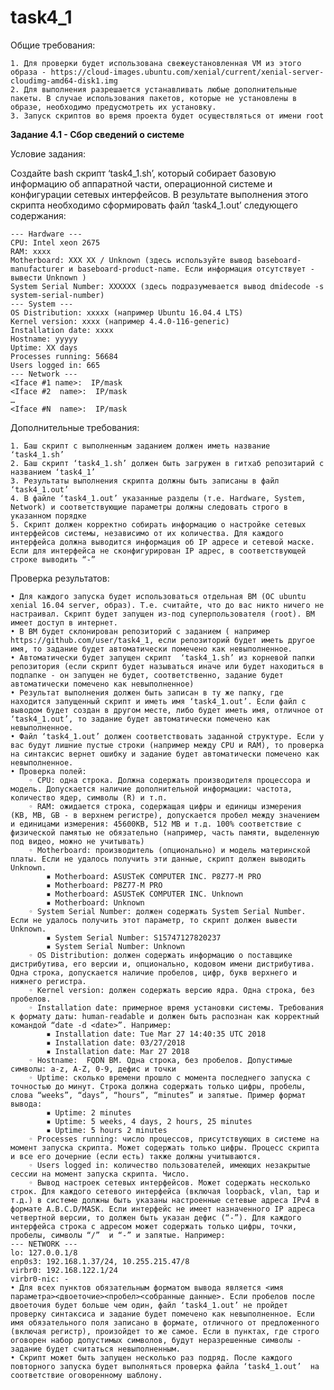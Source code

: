 # task4_1

Общие требования:

    1. Для проверки будет использована свежеустановленная VM из этого образа - https://cloud-images.ubuntu.com/xenial/current/xenial-server-cloudimg-amd64-disk1.img
    2. Для выполнения разрешается устанавливать любые дополнительные пакеты. В случае использования пакетов, которые не установлены в образе, необходимо предусмотреть их установку.
    3. Запуск скриптов во время проекта будет осуществляться от имени root

**Задание 4.1 - Сбор сведений о системе**

Условие задания:

Создайте bash скрипт ‘task4_1.sh’, который собирает базовую информацию об аппаратной части, операционной системе и конфигурации сетевых интерфейсов. В результате выполнения этого скрипта необходимо сформировать файл ‘task4_1.out’ следующего содержания:

    --- Hardware ---
    CPU: Intel xeon 2675
    RAM: xxxx 
    Motherboard: XXX XX / Unknown (здесь используйте вывод baseboard-manufacturer и baseboard-product-name. Если информация отсутствует - вывести Unknown )
    System Serial Number: XXXXXX (здесь подразумевается вывод dmidecode -s system-serial-number)
    --- System ---
    OS Distribution: xxxxx (например Ubuntu 16.04.4 LTS)
    Kernel version: xxxx (например 4.4.0-116-generic)
    Installation date: xxxx
    Hostname: yyyyy
    Uptime: XX days
    Processes running: 56684
    Users logged in: 665
    --- Network ---
    <Iface #1 name>:  IP/mask
    <Iface #2  name>:  IP/mask
    …
    <Iface #N  name>:  IP/mask

Дополнительные требования:

    1. Баш скрипт с выполненным заданием должен иметь название ‘task4_1.sh’
    2. Баш скрипт ‘task4_1.sh’ должен быть загружен в гитхаб репозитарий c названием ‘task4_1’
    3. Результаты выполнения скрипта должны быть записаны в файл ‘task4_1.out’
    4. В файле ‘task4_1.out’ указанные разделы (т.е. Hardware, System, Network) и соответствующие параметры должны следовать строго в указанном порядке
    5. Скрипт должен корректно собирать информацию о настройке сетевых интерфейсов системы, независимо от их количества. Для каждого интерфейса должна выводится информация об IP адресе и сетевой маске. Если для интерфейса не сконфигурирован IP адрес, в соответствующей строке выводить “-”

Проверка результатов:

    • Для каждого запуска будет использоваться отдельная ВМ (ОС ubuntu xenial 16.04 server, образ). Т.е. считайте, что до вас никто ничего не настраивал. Скрипт будет запущен из-под суперпользователя (root). ВМ имеет доступ в интернет.
    • В ВМ будет склонирован репозиторий с заданием ( например https://github.com/user/task4_1, если репозиторий будет иметь другое имя, то задание будет автоматически помечено как невыполненное.
    • Автоматически будет запущен скрипт  ‘task4_1.sh’ из корневой папки репозитория (если скрипт будет называться иначе или будет находиться в подпапке - он запущен не будет, соответственно, задание будет автоматически помечено как невыполненное)
    • Результат выполнения должен быть записан в ту же папку, где находится запущенный скрипт и иметь имя ‘task4_1.out’. Если файл с выводом будет создан в другом месте, либо будет иметь имя, отличное от ‘task4_1.out’, то задание будет автоматически помечено как невыполненное.
    • Файл ‘task4_1.out’ должен соответствовать заданной структуре. Если у вас будут лишние пустые строки (например между CPU и RAM), то проверка на синтаксис вернет ошибку и задание будет автоматически помечено как невыполненное.
    • Проверка полей:
        ◦ СPU: одна строка. Должна содержать производителя процессора и модель. Допускается наличие дополнительной информации: частота, количество ядер, символы (R) и т.п.
        ◦ RAM: ожидается строка, содержащая цифры и единицы измерения  (KB, MB, GB - в верхнем регистре), допускается пробел между значением и единицами измерения: 45600KB, 512 MB и т.д. 100% соответствие с физической памятью не обязательно (например, часть памяти, выделенную под видео, можно не учитывать)
        ◦ Motherboard: производитель (опционально) и модель материнской платы. Если не удалось получить эти данные, скрипт должен выводить Unknown. 
            ▪ Motherboard: ASUSTeK COMPUTER INC. P8Z77-M PRO
            ▪ Motherboard: P8Z77-M PRO
            ▪ Motherboard: ASUSTeK COMPUTER INC. Unknown
            ▪ Motherboard: Unknown
        ◦ System Serial Number: должен содержать System Serial Number. Если не удалось получить этот параметр, то скрипт должен вывести Unknown.
            ▪ System Serial Number: S15747127820237
            ▪ System Serial Number: Unknown
        ◦ OS Distribution: должен содержать информацию о поставщике дистрибутива, его версии и, опционально, кодовом имени дистрибутива. Одна строка, допускается наличие пробелов, цифр, букв верхнего и нижнего регистра.
        ◦ Kernel version: должен содержать версию ядра. Одна строка, без пробелов.
        ◦ Installation date: примерное время установки системы. Требования к формату даты: human-readable и должен быть распознан как корректный командой “date -d <date>”. Например:
            ▪ Installation date: Tue Mar 27 14:40:35 UTC 2018
            ▪ Installation date: 03/27/2018
            ▪ Installation date: Mar 27 2018
        ◦ Hostname:  FQDN ВМ. Одна строка, без пробелов. Допустимые символы: a-z, A-Z, 0-9, дефис и точки
        ◦ Uptime: сколько времени прошло с момента последнего запуска с точностью до минут. Строка должна содержать только цифры, пробелы, слова “weeks”, “days”, “hours”, “minutes” и запятые. Пример формат вывода:
            ▪ Uptime: 2 minutes
            ▪ Uptime: 5 weeks, 4 days, 2 hours, 25 minutes
            ▪ Uptime: 5 hours 2 minutes
        ◦ Processes running: число процессов, присутствующих в системе на момент запуска скрипта. Может содержать только цифры. Процесс скрипта и все его дочерние (если есть) также должны учитываются.
        ◦ Users logged in: количество пользователей, имеющих незакрытые сессии на момент запуска скрипта. Число.
        ◦ Вывод настроек сетевых интерфейсов. Может содержать несколько строк. Для каждого сетевого интерфейса (включая loopback, vlan, tap и т.д.) в системе должны быть указаны настроенные сетевые адреса IPv4 в формате A.B.C.D/MASK. Если интерфейс не имеет назначенного IP адреса четвертной версии, то должен быть указан дефис (“-”). Для каждого интерфейса строка с адресом может содержать только цифры, точки, пробелы, символы “/”  и “-” и запятые. Например:
    --- NETWORK ---
    lo: 127.0.0.1/8
    enp0s3: 192.168.1.37/24, 10.255.215.47/8
    virbr0: 192.168.122.1/24
    virbr0-nic: -
    • Для всех пунктов обязательным форматом вывода является <имя параметра><двоеточие><пробел><собранные данные>. Если пробелов после двоеточия будет больше чем один, файл ‘task4_1.out’ не пройдет проверку синтаксиса и задание будет помечено как невыполненное. Если имя обязательного поля записано в формате, отличного от предложенного (включая регистр), произойдет то же самое. Если в пунктах, где строго оговорен набор допустимых символов, будут неразрешенные символы - задание будет считаться невыполненным. 
    • Скрипт может быть запущен несколько раз подряд. После каждого повторного запуска будет выполняться проверка файла ‘task4_1.out’  на соответствие оговоренному шаблону.
